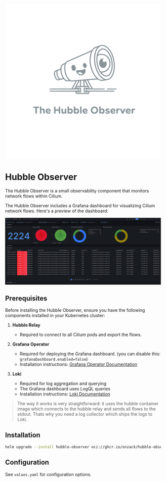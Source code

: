 <div align="center">
<img src="assets/hubble-observer.svg" alt="Hubble Observer Logo" width="500">
</div>

# Hubble Observer

The Hubble Observer is a small observability component that monitors network flows within Cilium.

The Hubble Observer includes a Grafana dashboard for visualizing Cilium network flows. Here's a preview of the dashboard:

[![Grafana Dashboard Preview](assets/grafanadashboard.png)](https://grafana.com/grafana/dashboards/23636)

## Prerequisites

Before installing the Hubble Observer, ensure you have the following components installed in your Kubernetes cluster:

1. **Hubble Relay**
   - Required to connect to all Cilium pods and export the flows.

1. **Grafana Operator**
   - Required for deploying the Grafana dashboard. (you can disable this: `grafanaDashboard.enabled=false`)
   - Installation instructions: [Grafana Operator Documentation](https://github.com/grafana/grafana-operator)

1. **Loki**
   - Required for log aggregation and querying
   - The Grafana dashboard uses LogQL queries
   - Installation instructions: [Loki Documentation](https://grafana.com/docs/loki/latest/setup/install/)

> The way it works is very straightforward: it uses the hubble container image which connects to the hubble relay and sends all flows to the stdout. Thats why you need a log collector which ships the logs to Loki.

## Installation

```bash
helm upgrade --install hubble-observer oci://ghcr.io/onzack/hubble-observer:<VERSION>
```

## Configuration

See `values.yaml` for configuration options. 